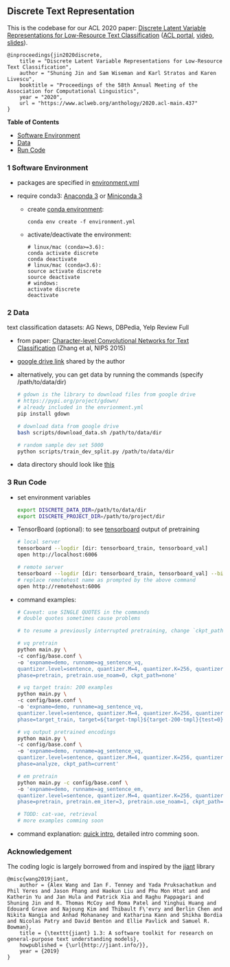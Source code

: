## Discrete Text Representation


This is the codebase for our ACL 2020 paper:
[Discrete Latent Variable Representations for Low-Resource Text Classification](https://arxiv.org/abs/2006.06226) ([ACL portal](https://virtual.acl2020.org/paper_main.437.html), [video](https://slideslive.com/38929414/discrete-latent-variable-representations-for-lowresource-text-classification), [slides](slides/slides_jin2020discrete.pdf)).

```
@inproceedings{jin2020discrete,
    title = "Discrete Latent Variable Representations for Low-Resource Text Classification",
    author = "Shuning Jin and Sam Wiseman and Karl Stratos and Karen Livescu",
    booktitle = "Proceedings of the 58th Annual Meeting of the Association for Computational Linguistics",
    year = "2020",
    url = "https://www.aclweb.org/anthology/2020.acl-main.437"
}
```

<!-- we implement several discrete variational autoencoders (VAE) -->

**Table of Contents**
- [Software Environment](#1-Software-Environment)
- [Data](#2-Data)
- [Run Code](#3-Run-Code)


### 1 Software Environment
- packages are specified in [environment.yml](environment.yml)

- require conda3: [Anaconda 3](https://docs.anaconda.com/anaconda/install/) or [Miniconda 3](https://docs.conda.io/en/latest/miniconda.html)

  - create [conda environment](https://docs.conda.io/projects/conda/en/latest/user-guide/tasks/manage-environments.html):

    ```
    conda env create -f environment.yml
    ```

  - activate/deactivate the environment:

    ```
    # linux/mac (conda>=3.6):
    conda activate discrete
    conda deactivate
    # linux/mac (conda<3.6):
    source activate discrete
    source deactivate
    # windows:
    activate discrete
    deactivate
    ```

### 2 Data

text classification datasets: AG News, DBPedia, Yelp Review Full

- from paper: [Character-level Convolutional Networks for Text Classification](https://papers.nips.cc/paper/5782-character-level-convolutional-networks-for-text-classification) (Zhang et al, NIPS 2015)

- [google drive link](https://drive.google.com/drive/u/3/folders/0Bz8a_Dbh9Qhbfll6bVpmNUtUcFdjYmF2SEpmZUZUcVNiMUw1TWN6RDV3a0JHT3kxLVhVR2M) shared by the author


- alternatively, you can get data by running the commands
  (specify /path/to/data/dir)
  ```bash
  # gdown is the library to download files from google drive
  # https://pypi.org/project/gdown/
  # already included in the envrionment.yml
  pip install gdown

  # download data from google drive
  bash scripts/download_data.sh /path/to/data/dir

  # random sample dev set 5000
  python scripts/train_dev_split.py /path/to/data/dir
  ```
- data directory should look like [this](scripts/data.md)

### 3 Run Code

- set environment variables
  ```bash
  export DISCRETE_DATA_DIR=/path/to/data/dir
  export DISCRETE_PROJECT_DIR=/path/to/project/dir
  ```

- TensorBoard (optional): to see [tensorboard](https://pytorch.org/docs/stable/tensorboard.html) output of pretraining
  ```bash
  # local server
  tensorboard --logdir [dir: tensorboard_train, tensorboard_val]
  open http://localhost:6006

  # remote server
  tensorboard --logdir [dir: tensorboard_train, tensorboard_val] --bind_all
  # replace remotehost name as prompted by the above command
  open http://remotehost:6006
  ```

- command examples:
  ```bash
  # Caveat: use SINGLE QUOTES in the commands
  # double quotes sometimes cause problems

  # to resume a previously interrupted pretraining, change `ckpt_path=none` to `ckpt_path=current`

  # vq pretrain
  python main.py \
  -c config/base.conf \
  -o 'expname=demo, runname=ag_sentence_vq,
  quantizer.level=sentence, quantizer.M=4, quantizer.K=256, quantizer.type=vq, vq.commitment_cost=1e-3, vq.use_ema=0,
  phase=pretrain, pretrain.use_noam=0, ckpt_path=none'

  # vq target train: 200 examples
  python main.py \
  -c config/base.conf \
  -o 'expname=demo, runname=ag_sentence_vq,
  quantizer.level=sentence, quantizer.M=4, quantizer.K=256, quantizer.type=vq, vq.commitment_cost=1e-3, vq.use_ema=0,
  phase=target_train, target=${target-tmpl}${target-200-tmpl}{test=0}, sub_runname=cls200, ckpt_path=current'

  # vq output pretrained encodings
  python main.py \
  -c config/base.conf \
  -o 'expname=demo, runname=ag_sentence_vq,
  quantizer.level=sentence, quantizer.M=4, quantizer.K=256, quantizer.type=vq, vq.commitment_cost=1e-3, vq.use_ema=0,
  phase=analyze, ckpt_path=current'

  # em pretrain
  python main.py -c config/base.conf \
  -o 'expname=demo, runname=ag_sentence_em,
  quantizer.level=sentence, quantizer.M=4, quantizer.K=256, quantizer.type=em,
  phase=pretrain, pretrain.em_iter=3, pretrain.use_noam=1, ckpt_path=none'

  # TODD: cat-vae, retrieval
  # more examples comming soon
  ```
- command explanation: [quick intro](https://github.com/nyu-mll/jiant/blob/master/tutorials/setup_tutorial.md#3-running-our-first-experiment), detailed intro comming soon.

### Acknowledgement
The coding logic is largely borrowed from and inspired by the [jiant](https://github.com/nyu-mll/jiant) library
```
@misc{wang2019jiant,
    author = {Alex Wang and Ian F. Tenney and Yada Pruksachatkun and Phil Yeres and Jason Phang and Haokun Liu and Phu Mon Htut and and Katherin Yu and Jan Hula and Patrick Xia and Raghu Pappagari and Shuning Jin and R. Thomas McCoy and Roma Patel and Yinghui Huang and Edouard Grave and Najoung Kim and Thibault F\'evry and Berlin Chen and Nikita Nangia and Anhad Mohananey and Katharina Kann and Shikha Bordia and Nicolas Patry and David Benton and Ellie Pavlick and Samuel R. Bowman},
    title = {\texttt{jiant} 1.3: A software toolkit for research on general-purpose text understanding models},
    howpublished = {\url{http://jiant.info/}},
    year = {2019}
}
```
